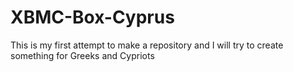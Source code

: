 XBMC-Box-Cyprus
===============

This is my first attempt to make a repository and I will try to create something for Greeks and Cypriots
